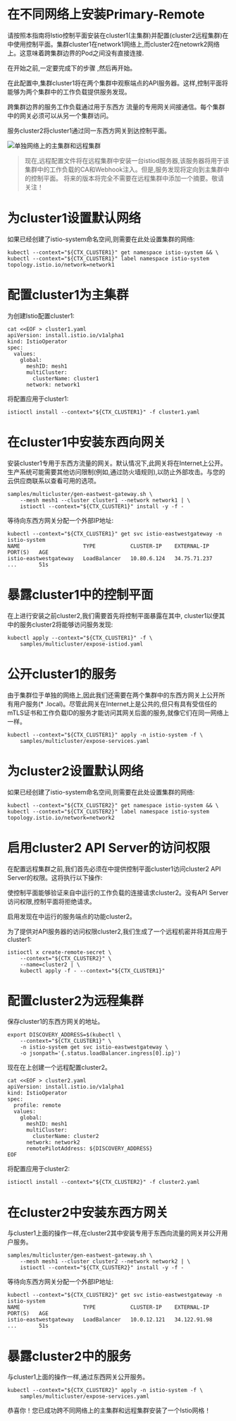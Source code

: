 # 在不同网络上安装Primary-Remote

请按照本指南将Istio控制平面安装在cluster1(主集群)并配置(cluster2远程集群)在中使用控制平面。集群cluster1在network1网络上,而cluster2在netowrk2网络上。这意味着跨集群边界的Pod之间没有直接连接.

在开始之前,一定要完成下的步骤 ,然后再开始。

在此配置中,集群cluster1将在两个集群中观察端点的API服务器。这样,控制平面将能够为两个集群中的工作负载提供服务发现。

跨集群边界的服务工作负载通过用于东西方 流量的专用网关间接通信。每个集群中的网关必须可以从另一个集群访问。

服务cluster2将cluster1通过同一东西方网关到达控制平面。

![单独网络上的主集群和远程集群](https://istio.io/latest/docs/setup/install/multicluster/primary-remote_multi-network/arch.svg)


> 现在,远程配置文件将在远程集群中安装一台istiod服务器,该服务器将用于该集群中的工作负载的CA和Webhook注入。但是,服务发现将定向到主集群中的控制平面。
> 将来的版本将完全不需要在远程集群中添加一个摘要。敬请关注！

# 为cluster1设置默认网络

如果已经创建了istio-system命名空间,则需要在此处设置集群的网络:

```
kubectl --context="${CTX_CLUSTER1}" get namespace istio-system && \
kubectl --context="${CTX_CLUSTER1}" label namespace istio-system topology.istio.io/network=network1
```

# 配置cluster1为主集群

为创建Istio配置cluster1:

```
cat <<EOF > cluster1.yaml
apiVersion: install.istio.io/v1alpha1
kind: IstioOperator
spec:
  values:
    global:
      meshID: mesh1
      multiCluster:
        clusterName: cluster1
      network: network1
```

将配置应用于cluster1:

```
istioctl install --context="${CTX_CLUSTER1}" -f cluster1.yaml
```

# 在cluster1中安装东西向网关

安装cluster1专用于东西方流量的网关。默认情况下,此网关将在Internet上公开。生产系统可能需要其他访问限制(例如,通过防火墙规则),以防止外部攻击。与您的云供应商联系以查看可用的选项。

```
samples/multicluster/gen-eastwest-gateway.sh \
    --mesh mesh1 --cluster cluster1 --network network1 | \
    istioctl --context="${CTX_CLUSTER1}" install -y -f -
```

等待向东西方网关分配一个外部IP地址:

```
kubectl --context="${CTX_CLUSTER1}" get svc istio-eastwestgateway -n istio-system
NAME                    TYPE           CLUSTER-IP    EXTERNAL-IP    PORT(S)   AGE
istio-eastwestgateway   LoadBalancer   10.80.6.124   34.75.71.237   ...       51s
```

# 暴露cluster1中的控制平面

在上进行安装之前cluster2,我们需要首先将控制平面暴露在其中, cluster1以便其中的服务cluster2将能够访问服务发现:

```
kubectl apply --context="${CTX_CLUSTER1}" -f \
    samples/multicluster/expose-istiod.yaml
```

# 公开cluster1的服务
由于集群位于单独的网络上,因此我们还需要在两个集群中的东西方网关上公开所有用户服务(* .local)。尽管此网关在Internet上是公共的,但只有具有受信任的mTLS证书和工作负载ID的服务才能访问其网关后面的服务,就像它们在同一网络上一样。

```
kubectl --context="${CTX_CLUSTER1}" apply -n istio-system -f \
    samples/multicluster/expose-services.yaml
```

# 为cluster2设置默认网络

如果已经创建了istio-system命名空间,则需要在此处设置集群的网络:

```
kubectl --context="${CTX_CLUSTER2}" get namespace istio-system && \
kubectl --context="${CTX_CLUSTER2}" label namespace istio-system topology.istio.io/network=network2
```

# 启用cluster2 API Server的访问权限

在配置远程集群之前,我们首先必须在中提供控制平面cluster1访问cluster2 API Server的权限。这将执行以下操作:

使控制平面能够验证来自中运行的工作负载的连接请求cluster2。没有API Server访问权限,控制平面将拒绝请求。

启用发现在中运行的服务端点的功能cluster2。

为了提供对API服务器的访问权限cluster2,我们生成了一个远程机密并将其应用于cluster1:

```
istioctl x create-remote-secret \
    --context="${CTX_CLUSTER2}" \
    --name=cluster2 | \
    kubectl apply -f - --context="${CTX_CLUSTER1}"
```

# 配置cluster2为远程集群

保存cluster1的东西方网关的地址。

```
export DISCOVERY_ADDRESS=$(kubectl \
    --context="${CTX_CLUSTER1}" \
    -n istio-system get svc istio-eastwestgateway \
    -o jsonpath='{.status.loadBalancer.ingress[0].ip}')
```

现在在上创建一个远程配置cluster2。

```
cat <<EOF > cluster2.yaml
apiVersion: install.istio.io/v1alpha1
kind: IstioOperator
spec:
  profile: remote
  values:
    global:
      meshID: mesh1
      multiCluster:
        clusterName: cluster2
      network: network2
      remotePilotAddress: ${DISCOVERY_ADDRESS}
EOF
```

将配置应用于cluster2:

```
istioctl install --context="${CTX_CLUSTER2}" -f cluster2.yaml
```

# 在cluster2中安装东西方网关
与cluster1上面的操作一样,在cluster2其中安装专用于东西向流量的网关并公开用户服务。

```
samples/multicluster/gen-eastwest-gateway.sh \
    --mesh mesh1 --cluster cluster2 --network network2 | \
    istioctl --context="${CTX_CLUSTER2}" install -y -f -
```

等待向东西方网关分配一个外部IP地址:

```
kubectl --context="${CTX_CLUSTER2}" get svc istio-eastwestgateway -n istio-system
NAME                    TYPE           CLUSTER-IP    EXTERNAL-IP    PORT(S)   AGE
istio-eastwestgateway   LoadBalancer   10.0.12.121   34.122.91.98   ...       51s
```

# 暴露cluster2中的服务

与cluster1上面的操作一样,通过东西网关公开服务。

```
kubectl --context="${CTX_CLUSTER2}" apply -n istio-system -f \
    samples/multicluster/expose-services.yaml
```

恭喜你！您已成功跨不同网络上的主集群和远程集群安装了一个Istio网格！